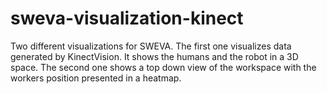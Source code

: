 # sweva-visualization-kinect
Two different visualizations for SWEVA. The first one visualizes data generated by KinectVision. It shows the humans and the robot in a 3D space.
The second one shows a top down view of the workspace with the workers position presented in a heatmap.
